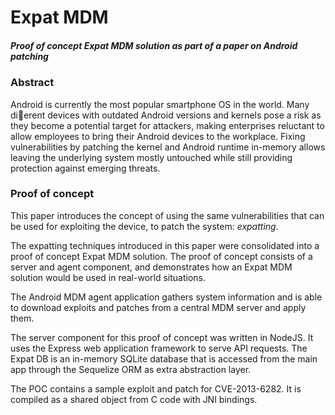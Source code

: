 Expat MDM
===

##### Proof of concept Expat MDM solution as part of a paper on Android patching

### Abstract

Android is currently the most popular smartphone OS in the world.
Many dierent devices with outdated Android versions and kernels
pose a risk as they become a potential target for attackers, making
enterprises reluctant to allow employees to bring their Android devices
to the workplace. Fixing vulnerabilities by patching the kernel and
Android runtime in-memory allows leaving the underlying system
mostly untouched while still providing protection against emerging
threats.

### Proof of concept

This paper introduces the concept of using the same vulnerabilities that can be used for exploiting the device, to patch the system: _expatting_.

The expatting techniques introduced in this paper were consolidated into
a proof of concept Expat MDM solution. The proof of concept consists
of a server and agent component, and demonstrates how an Expat MDM
solution would be used in real-world situations. 

The Android MDM agent application gathers system information and is
able to download exploits and patches from a central MDM server and apply
them.

The server component for this proof of concept was written in NodeJS. It
uses the Express web application framework to serve API requests. The
Expat DB is an in-memory SQLite database that is accessed from the main
app through the Sequelize ORM as extra abstraction layer.

The POC contains a sample exploit and patch for CVE-2013-6282. It is
compiled as a shared object from C code with JNI bindings.

